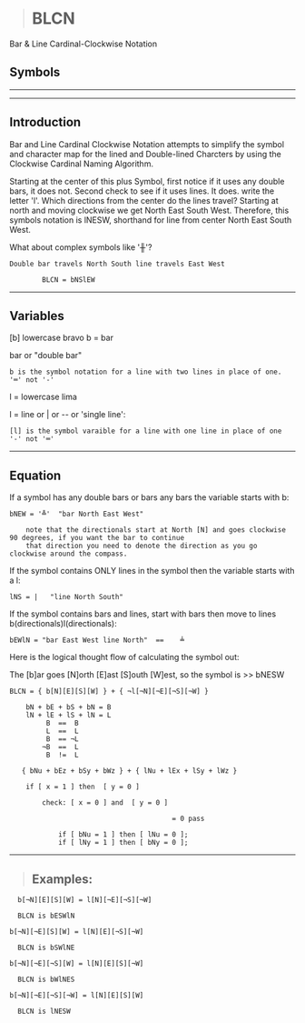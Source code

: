 ># BLCN
Bar &amp; Line Cardinal-Clockwise Notation

## Symbols
---

---
 ## Introduction
 
 	
   Bar and Line Cardinal Clockwise Notation attempts to simplify the symbol and character
map for the lined and Double-lined Charcters by using the Clockwise Cardinal Naming Algorithm.
	
Starting at the center of this plus Symbol, first notice if it uses any double bars, it does not.
	Second check to see if it uses lines. It does. write the letter 'l'. Which directions from the center
	do the lines travel? Starting at north and moving clockwise we get North East South West.
	Therefore, this symbols notation is lNESW, shorthand for line from center North East South West.
	
What about complex symbols like '╫'?

	Double bar travels North South line travels East West
		
			BLCN = bNSlEW
			
---
## Variables
[b] lowercase bravo
b = bar

bar or "double bar" 
	
	b is the symbol notation for a line with two lines in place of one. '═' not '-'
	
l = lowercase lima


l = line or | or -- or 'single line':

	[l] is the symbol varaible for a line with one line in place of one  '-' not '═'

---
 ## Equation

If a symbol has any double bars or bars any bars the variable starts with b:

	bNEW = '╩'  "bar North East West"

		note that the directionals start at North [N] and goes clockwise 90 degrees, if you want the bar to continue
		that direction you need to denote the direction as you go clockwise around the compass.

If the symbol contains ONLY lines in the symbol then the variable starts with a l:
	
	lNS = |   "line North South"

If the symbol contains bars and lines, start with bars then move to lines b(directionals)l(directionals):

	bEWlN = "bar East West line North"  ==    ╧ 

Here is the logical thought flow of calculating the symbol out:

The [b]ar goes [N]orth [E]ast [S]outh [W]est, so the symbol is >> bNESW

	BLCN = { b[N][E][S][W] } + { ¬l[¬N][¬E][¬S][¬W] }

		bN + bE + bS + bN = B
		lN + lE + lS + lN = L
			 B  ==  B
			 L  ==  L
		     B  == ¬L
		    ¬B  ==  L
		     B  !=  L

       { bNu + bEz + bSy + bWz } + { lNu + lEx + lSy + lWz } 
       	
       	if [ x = 1 ] then  [ y = 0 ]

       		check: [ x = 0 ] and  [ y = 0 ]

       										= 0 pass

       			if [ bNu = 1 ] then [ lNu = 0 ];
       			if [ lNy = 1 ] then [ bNy = 0 ];

------------------------------------------------------------------------------
>## Examples:

	  b[¬N][E][S][W] = l[N][¬E][¬S][¬W]
	    
      BLCN is bESWlN
      
    b[¬N][¬E][S][W] = l[N][E][¬S][¬W]
      
      BLCN is bSWlNE
      
    b[¬N][¬E][¬S][W] = l[N][E][S][¬W]
    
      BLCN is bWlNES
      
    b[¬N][¬E][¬S][¬W] = l[N][E][S][W]
      
      BLCN is lNESW
